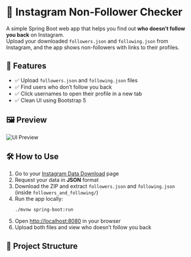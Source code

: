 # 📱 Instagram Non-Follower Checker

A simple Spring Boot web app that helps you find out **who doesn’t follow you back** on Instagram.  
Upload your downloaded `followers.json` and `following.json` from Instagram, and the app shows non-followers with links to their profiles.

## 🚀 Features
- ✅ Upload `followers.json` and `following.json` files
- ✅ Find users who don’t follow you back
- ✅ Click usernames to open their profile in a new tab
- ✅ Clean UI using Bootstrap 5

## 🖼️ Preview
![UI Preview](https://via.placeholder.com/800x400?text=Add+Screenshot+Here)

## 🛠️ How to Use
1. Go to your [Instagram Data Download](https://www.instagram.com/download/request/) page 
2. Request your data in **JSON** format
3. Download the ZIP and extract `followers.json` and `following.json` (inside `followers_and_following/`)
4. Run the app locally:
    ```bash
    ./mvnw spring-boot:run
    ```
5. Open [http://localhost:8080](http://localhost:8080) in your browser
6. Upload both files and view who doesn’t follow you back

## 📂 Project Structure
